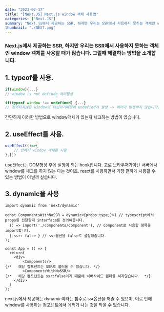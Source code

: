 ```yaml
---
date: "2023-02-17"
title: "[Next.JS] Next.js window 객체 사용법"
categories: ["Next.JS"]
summary: "Next.js에서 제공하는 SSR, 하지만 우리는 SSR에서 사용하지 못하는 객체인 window 객체를 사용할 때가 많습니다. 그럴때 해결하는 방법을 소개합니다."
thumbnail: "./NEXT.png"
---
```


### Next.js에서 제공하는 SSR, 하지만 우리는 SSR에서 사용하지 못하는 객체인 window 객체를 사용할 때가 많습니다. 그럴때 해결하는 방법을 소개합니다.

## 1. typeof를 사용.

```jsx
if(window){...} 
// window is not definde 에러발생

if(typeof window !== undefined) {...}
// 정의되지않은 window의 타입이기떄문에 undefied가 발생 -> 에러가 발생하지 않습니다.
```

간단하게 이러한 방법으로 window객체가 있는지 체크하는 방법이 있습니다.

## 2. useEffect를 사용.

```jsx
useEffect(()=>{
	// 안에서 window 객체를 사용
},[])
```

useEffect는 DOM형성 후에 실행이 되는 hook입니다. 고로 브라우저가아닌 서버에서 window를 체크를 하지 않는 다는 것이죠. react를 사용하면서 가장 편하게 사용할 수 있는 방법이 아닐까 싶습니다.

## 3. dynamic을 사용

```tsx
import dynamic from 'next/dynamic'

const ComponentsWithNoSSR = dynamic<{props:type;}>( // typescript에서 props를 전달할때 interface를 정의해줍니다.
  () => import('./components/Component'), // Component로 사용할 항목을 import합니다.
  { ssr: false } // ssr옵션을 false로 설정해줍니다.
);

const App = () => {
  return(
    <div>
    	<Components/>
{/*   해당 컴포넌트는 SSR로 불러올 수 있습니다. */}
    	<ComponentsWithNoSSR/> 
{/*   해당 컴포넌트는 ssr:false이기 때문에 서버사이드 렌더를 하지않습니다.  */}
    </div>
  )
};
```

next.js에서 제공하는 dynamic이라는 함수로 ssr옵션을 꺼줄 수 있으며, 이로 인해 window를 사용하는 컴포넌트에서 에러가 나는 것을 막을 수 있습니다.
